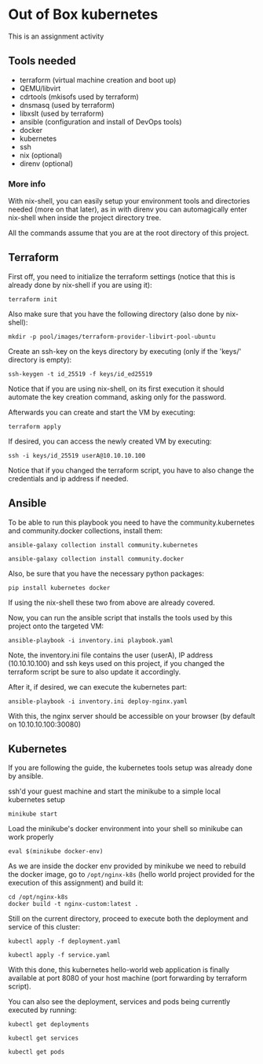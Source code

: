 # Out of Box kubernetes

This is an assignment activity

## Tools needed

* terraform (virtual machine creation and boot up)
* QEMU/libvirt
* cdrtools (mkisofs used by terraform)
* dnsmasq (used by terraform)
* libxslt (used by terraform)
* ansible (configuration and install of DevOps tools)
* docker
* kubernetes
* ssh
* nix (optional)
* direnv (optional)

### More info

With nix-shell, you can easily setup your environment tools and directories needed (more on that later), as in with direnv you can automagically enter nix-shell when inside the project directory tree.

All the commands assume that you are at the root directory of this project.

## Terraform

First off, you need to initialize the terraform settings (notice that this is already done by nix-shell if you are using it):

    terraform init

Also make sure that you have the following directory (also done by nix-shell):

    mkdir -p pool/images/terraform-provider-libvirt-pool-ubuntu

Create an ssh-key on the keys directory by executing (only if the 'keys/' directory is empty):

    ssh-keygen -t id_25519 -f keys/id_ed25519

Notice that if you are using nix-shell, on its first execution it should automate the key creation command, asking only for the password.

Afterwards you can create and start the VM by executing:

    terraform apply

If desired, you can access the newly created VM by executing:

    ssh -i keys/id_25519 userA@10.10.10.100

Notice that if you changed the terraform script, you have to also change the credentials and ip address if needed.

## Ansible

To be able to run this playbook you need to have the community.kubernetes and community.docker collections, install them:

    ansible-galaxy collection install community.kubernetes

    ansible-galaxy collection install community.docker

Also, be sure that you have the necessary python packages:

    pip install kubernetes docker

If using the nix-shell these two from above are already covered.

Now, you can run the ansible script that installs the tools used by this project onto the targeted VM:

    ansible-playbook -i inventory.ini playbook.yaml

Note, the inventory.ini file contains the user (userA), IP address (10.10.10.100) and ssh keys used on this project, if you changed the terraform script be sure to also update it accordingly.

After it, if desired, we can execute the kubernetes part:

    ansible-playbook -i inventory.ini deploy-nginx.yaml

With this, the nginx server should be accessible on your browser (by default on 10.10.10.100:30080)

## Kubernetes

If you are following the guide, the kubernetes tools setup was already done by ansible.

ssh'd your guest machine and start the minikube to a simple local kubernetes setup

    minikube start

Load the minikube's docker environment into your shell so minikube can work properly

    eval $(minikube docker-env)

As we are inside the docker env provided by minikube we need to rebuild the docker image, go to `/opt/nginx-k8s` (hello world project provided for the execution of this assignment) and build it:

    cd /opt/nginx-k8s
    docker build -t nginx-custom:latest .

Still on the current directory, proceed to execute both the deployment and service of this cluster:

    kubectl apply -f deployment.yaml

    kubectl apply -f service.yaml

With this done, this kubernetes hello-world web application is finally available at port 8080 of your host machine (port forwarding by terraform script).

You can also see the deployment, services and pods being currently executed by running:

    kubectl get deployments

    kubectl get services

    kubectl get pods
